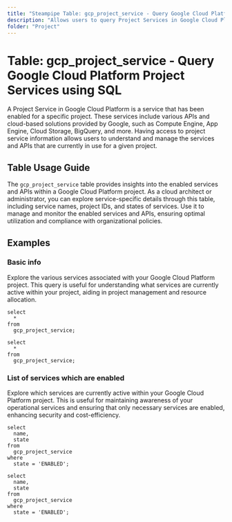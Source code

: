 ```yaml
---
title: "Steampipe Table: gcp_project_service - Query Google Cloud Platform Project Services using SQL"
description: "Allows users to query Project Services in Google Cloud Platform, specifically to get details about the enabled APIs and services for each project."
folder: "Project"
---
```


# Table: gcp_project_service - Query Google Cloud Platform Project Services using SQL

A Project Service in Google Cloud Platform is a service that has been enabled for a specific project. These services include various APIs and cloud-based solutions provided by Google, such as Compute Engine, App Engine, Cloud Storage, BigQuery, and more. Having access to project service information allows users to understand and manage the services and APIs that are currently in use for a given project.

## Table Usage Guide

The `gcp_project_service` table provides insights into the enabled services and APIs within a Google Cloud Platform project. As a cloud architect or administrator, you can explore service-specific details through this table, including service names, project IDs, and states of services. Use it to manage and monitor the enabled services and APIs, ensuring optimal utilization and compliance with organizational policies.

## Examples

### Basic info
Explore the various services associated with your Google Cloud Platform project. This query is useful for understanding what services are currently active within your project, aiding in project management and resource allocation.

```sql+postgres
select
  *
from
  gcp_project_service;
```

```sql+sqlite
select
  *
from
  gcp_project_service;
```

### List of services which are enabled
Explore which services are currently active within your Google Cloud Platform project. This is useful for maintaining awareness of your operational services and ensuring that only necessary services are enabled, enhancing security and cost-efficiency.

```sql+postgres
select
  name,
  state
from
  gcp_project_service
where
  state = 'ENABLED';
```

```sql+sqlite
select
  name,
  state
from
  gcp_project_service
where
  state = 'ENABLED';
```